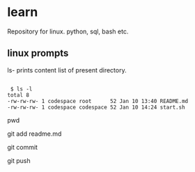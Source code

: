# learn
Repository for linux. python, sql, bash etc.



## linux prompts

ls- prints content list of present directory.

```

 $ ls -l
total 8
-rw-rw-rw- 1 codespace root      52 Jan 10 13:40 README.md
-rw-rw-rw- 1 codespace codespace 52 Jan 10 14:24 start.sh

```



pwd

git add readme.md

git commit

git push